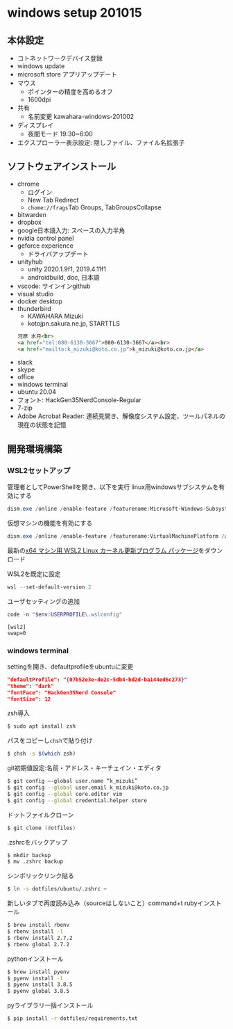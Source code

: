# windows setup 201015

## 本体設定
* コトネットワークデバイス登録
* windows update
* microsoft store アプリアップデート
* マウス
    - ポインターの精度を高めるオフ
    - 1600dpi
* 共有
    - 名前変更 kawahara-windows-201002
* ディスプレイ
    - 夜間モード 19:30~6:00
* エクスプローラー表示設定: 隠しファイル、ファイル名拡張子

## ソフトウェアインストール
* chrome
    - ログイン
    - New Tab Redirect
    - `chome://frags`Tab Groups, TabGroupsCollapse
* bitwarden
* dropbox
* google日本語入力: スペースの入力半角
* nvidia control panel
* geforce experience
    - ドライバアップデート
* unityhub
    - unity 2020.1.9f1, 2019.4.11f1
    - androidbuild, doc, 日本語
* vscode: サインインgithub
* visual studio
* docker desktop
* thunderbird
    - KAWAHARA Mizuki
    - kotojpn.sakura.ne.jp, STARTTLS
    ```html
    河原 水月<br>
    <a href="tel:080-6130-3667">080-6130-3667</a><br>
    <a href="mailto:k_mizuki@koto.co.jp">k_mizuki@koto.co.jp</a>
    ```
* slack
* skype
* office
* windows terminal
* ubuntu 20.04
* フォント: HackGen35NerdConsole-Regular
* 7-zip
* Adobe Acrobat Reader: 連続見開き、解像度システム設定、ツールパネルの現在の状態を記憶

## 開発環境構築

### WSL2セットアップ
管理者としてPowerShellを開き、以下を実行
linux用windowsサブシステムを有効にする
```PowerShell
dism.exe /online /enable-feature /featurename:Microsoft-Windows-Subsystem-Linux /all /norestart
```
仮想マシンの機能を有効にする
```PowerShell
dism.exe /online /enable-feature /featurename:VirtualMachinePlatform /all /norestart
```
最新の<a href="https://wslstorestorage.blob.core.windows.net/wslblob/wsl_update_x64.msi">x64 マシン用 WSL2 Linux カーネル更新プログラム パッケージ</a>をダウンロード

WSL2を既定に設定
```PowerShell
wsl --set-default-version 2
```
ユーザセッティングの追加
```PowerShell
code -n "$env:USERPROFILE\.wslconfig"
```
```.wslconfig
[wsl2]
swap=0
```

### windows terminal
settingを開き、defaultprofileをubuntuに変更
```json
"defaultProfile": "{07b52e3e-de2c-5db4-bd2d-ba144ed6c273}"
"theme": "dark"
"fontFace": "HackGen35Nerd Console"
"fontSize": 12
```

zsh導入
```bash
$ sudo apt install zsh
```
パスをコピーし`chsh`で貼り付け
```bash
$ chsh -s $(which zsh)
```

git初期値設定:名前・アドレス・キーチェイン・エディタ
```zsh
$ git config —-global user.name “k_mizuki”
$ git config --global user.email k_mizuki@koto.co.jp
$ git config --global core.editor vim
$ git config --global credential.helper store
```
ドットファイルクローン
```zsh
$ git clone (dotfiles)
```
.zshrcをバックアップ
```zsh
$ mkdir backup
$ mv .zshrc backup
```
シンボリックリンク貼る
```zsh
$ ln -s dotfiles/ubuntu/.zshrc ~
```
新しいタブで再度読み込み（sourceはしないこと）command+t
rubyインストール
```zsh
$ brew install rbenv
$ rbenv install -l
$ rbenv install 2.7.2
$ rbenv global 2.7.2
```
pythonインストール
```zsh
$ brew install pyenv
$ pyenv install -l
$ pyenv install 3.8.5
$ pyenv global 3.8.5
```
pyライブラリ一括インストール
```zsh
$ pip install -r dotfiles/requirements.txt
```

